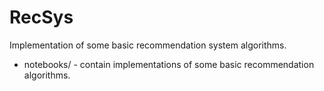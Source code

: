 # RecSys
Implementation of some basic recommendation system algorithms.

* notebooks/ - contain implementations of some basic recommendation algorithms.